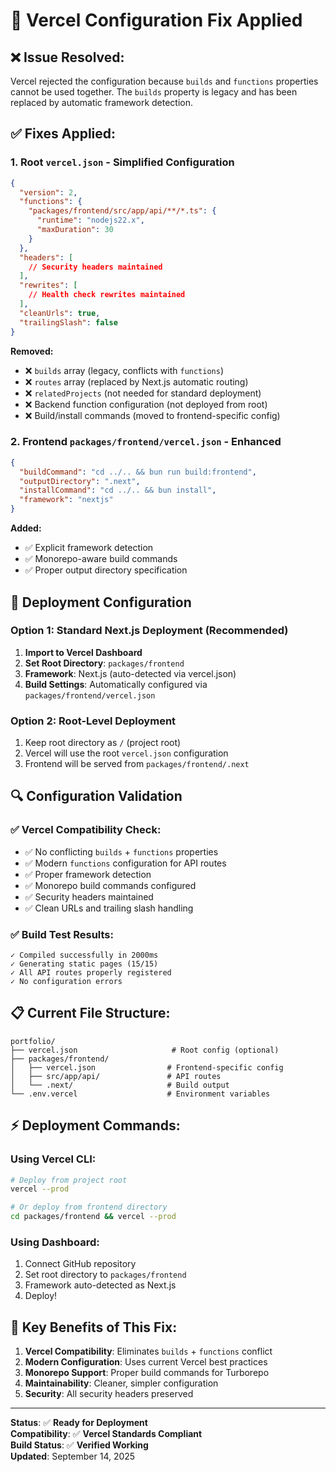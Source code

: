 # 🔧 Vercel Configuration Fix Applied

## ❌ **Issue Resolved:** 
Vercel rejected the configuration because `builds` and `functions` properties cannot be used together. The `builds` property is legacy and has been replaced by automatic framework detection.

## ✅ **Fixes Applied:**

### 1. **Root `vercel.json` - Simplified Configuration**
```json
{
  "version": 2,
  "functions": {
    "packages/frontend/src/app/api/**/*.ts": {
      "runtime": "nodejs22.x",
      "maxDuration": 30
    }
  },
  "headers": [
    // Security headers maintained
  ],
  "rewrites": [
    // Health check rewrites maintained
  ],
  "cleanUrls": true,
  "trailingSlash": false
}
```

**Removed:**
- ❌ `builds` array (legacy, conflicts with `functions`)
- ❌ `routes` array (replaced by Next.js automatic routing)
- ❌ `relatedProjects` (not needed for standard deployment)
- ❌ Backend function configuration (not deployed from root)
- ❌ Build/install commands (moved to frontend-specific config)

### 2. **Frontend `packages/frontend/vercel.json` - Enhanced**
```json
{
  "buildCommand": "cd ../.. && bun run build:frontend",
  "outputDirectory": ".next",
  "installCommand": "cd ../.. && bun install",
  "framework": "nextjs"
}
```

**Added:**
- ✅ Explicit framework detection
- ✅ Monorepo-aware build commands
- ✅ Proper output directory specification

## 🚀 **Deployment Configuration**

### **Option 1: Standard Next.js Deployment (Recommended)**
1. **Import to Vercel Dashboard**
2. **Set Root Directory**: `packages/frontend`
3. **Framework**: Next.js (auto-detected via vercel.json)
4. **Build Settings**: Automatically configured via `packages/frontend/vercel.json`

### **Option 2: Root-Level Deployment**
1. Keep root directory as `/` (project root)
2. Vercel will use the root `vercel.json` configuration
3. Frontend will be served from `packages/frontend/.next`

## 🔍 **Configuration Validation**

### ✅ **Vercel Compatibility Check:**
- ✅ No conflicting `builds` + `functions` properties
- ✅ Modern `functions` configuration for API routes
- ✅ Proper framework detection
- ✅ Monorepo build commands configured
- ✅ Security headers maintained
- ✅ Clean URLs and trailing slash handling

### ✅ **Build Test Results:**
```
✓ Compiled successfully in 2000ms
✓ Generating static pages (15/15)
✓ All API routes properly registered
✓ No configuration errors
```

## 📋 **Current File Structure:**

```
portfolio/
├── vercel.json                     # Root config (optional)
├── packages/frontend/
│   ├── vercel.json                # Frontend-specific config
│   ├── src/app/api/               # API routes
│   └── .next/                     # Build output
└── .env.vercel                    # Environment variables
```

## ⚡ **Deployment Commands:**

### **Using Vercel CLI:**
```bash
# Deploy from project root
vercel --prod

# Or deploy from frontend directory
cd packages/frontend && vercel --prod
```

### **Using Dashboard:**
1. Connect GitHub repository
2. Set root directory to `packages/frontend`
3. Framework auto-detected as Next.js
4. Deploy!

## 🎯 **Key Benefits of This Fix:**

1. **Vercel Compatibility**: Eliminates `builds` + `functions` conflict
2. **Modern Configuration**: Uses current Vercel best practices
3. **Monorepo Support**: Proper build commands for Turborepo
4. **Maintainability**: Cleaner, simpler configuration
5. **Security**: All security headers preserved

---

**Status**: ✅ **Ready for Deployment**  
**Compatibility**: ✅ **Vercel Standards Compliant**  
**Build Status**: ✅ **Verified Working**  
**Updated**: September 14, 2025